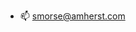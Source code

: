 
- 📫   smorse@amherst.com

<!---
smorseTAG/smorseTAG is a special repo whose `README.md` will appear on my GitHub profile.
--->
